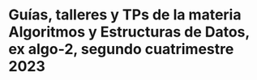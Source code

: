 # Guías, talleres y TPs de la materia Algoritmos y Estructuras de Datos, ex algo-2, segundo cuatrimestre 2023